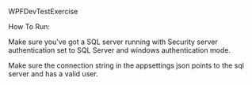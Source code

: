 WPFDevTestExercise

How To Run:

Make sure you've got a SQL server running with Security server authentication set to SQL Server and windows authentication mode.

Make sure the connection string in the appsettings json points to the sql server and has a valid user.